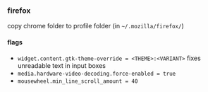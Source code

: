 ### firefox
copy chrome folder to profile folder (in `~/.mozilla/firefox/`)

#### flags
- `widget.content.gtk-theme-override = <THEME>:<VARIANT>` fixes unreadable text in input boxes
- `media.hardware-video-decoding.force-enabled = true`
- `mousewheel.min_line_scroll_amount = 40`
